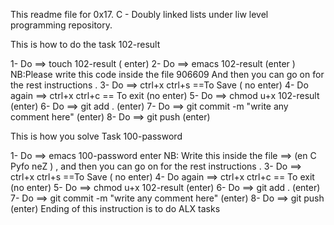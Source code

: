 This readme file  for 0x17. C - Doubly linked lists under liw level programming repository.

This is how to do the task 102-result

1- Do ==> touch 102-result ( enter)
2- Do ==> emacs 102-result (enter )
NB:Please write this code inside the file 906609 And then you can go on for the rest instructions .
3- Do ==> ctrl+x ctrl+s ==To  Save ( no enter)
4- Do again ==> ctrl+x ctrl+c == To  exit (no enter)
5- Do ==> chmod u+x 102-result (enter)
6- Do ==> git add . (enter)
7- Do ==> git commit -m "write any comment here" (enter)
8- Do ==> git push (enter)




This is how you solve Task 100-password

1- Do ==> emacs 100-password enter
NB: Write this inside the file ==> (en C Pyfo neZ ) , and then you can go on for the rest instructions .
3- Do ==> ctrl+x ctrl+s ==To  Save ( no enter)
4- Do again ==> ctrl+x ctrl+c == To  exit (no enter)
5- Do ==> chmod u+x 102-result (enter)
6- Do ==> git add . (enter)                           7- Do ==> git commit -m "write any comment here" (enter)
8- Do ==> git push (enter)
Ending of this instruction is to do ALX tasks
